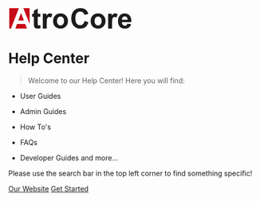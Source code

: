 <!-- _coverpage.md -->

![logo](logo.png)

# Help Center

> Welcome to our Help Center! Here you will find:

- User Guides
- Admin Guides
- How To's
- FAQs

- Developer Guides and more...

Please use the search bar in the top left corner to find something specific!

[Our Website](https://atrocore.com)
[Get Started](#atrocore-help-center)
